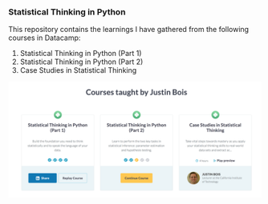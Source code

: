 ### Statistical Thinking in Python

This repository contains the learnings I have gathered from the following courses in Datacamp:

1. Statistical Thinking in Python (Part 1)
2. Statistical Thinking in Python (Part 2)
3. Case Studies in Statistical Thinking


![datcampt.png](images/datacamp.png)